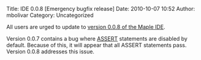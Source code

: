 Title: IDE 0.0.8 [Emergency bugfix release]
Date: 2010-10-07 10:52
Author: mbolivar
Category: Uncategorized

All users are urged to update to [version 0.0.8 of the Maple IDE][].

Version 0.0.7 contains a bug where [ASSERT][] statements are disabled by
default. Because of this, it will appear that all ASSERT statements
pass. Version 0.0.8 addresses this issue.

  [version 0.0.8 of the Maple IDE]: http://leaflabs.com/docs/maple-ide/
  [ASSERT]: http://leaflabs.com/docs/maple-ide/language/#additions
